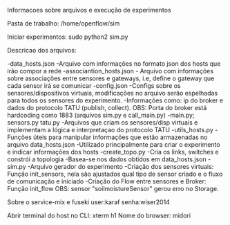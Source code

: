 Informacoes sobre arquivos e execução de experimentos

Pasta de trabalho:
/home/openflow/sim

Iniciar experimentos:
sudo python2 sim.py

Descricao dos arquivos:

-data_hosts.json
	-Arquivo com informações no formato json dos hosts que irão compor a rede
-associantion_hosts.json
	- Arquivo com informações sobre associações entre sensores e gateways, i.e, define o gateway que cada sensor irá se comunicar
-config.json
	-Configs sobre os sensores/dispositivos virtuais, modificações no arquivo serão espelhadas
	para todos os sensores do experimento.
	-Informações como: ip do broker e dados do protocolo TATU (publish, collect).
	OBS: Porta do broker está hardcoding como 1883 (arquivos sim.py e call_main.py)
-main.py; sensors.py tatu.py
	-Arquivos que criam os sensores/disp virtuais e implementam a lógica e interpretaçao do 
	protocolo TATU
-utils_hosts.py
	-Funções úteis para manipular informações que estão armazenadas no arquivo data_hosts.json
	-Utilizado principalmente para criar o experimento e indicar informações dos hosts
-create_topo.py
	-Cria os links, switches e constrói a topologia
	-Basea-se nos dados obtidos em data_hosts.json
-sim.py
	-Arquivo gerador do experimento
	-Criação dos sensores virtuais: Função init_sensors, nela são ajustados qual tipo de sensor criado e o fluxo de comunicação e iniciado
	-Criação do Flow entre sensores e Broker: Função init_flow
	OBS: sensor "soilmoistureSensor" gerou erro no Storage.

Sobre o service-mix e fuseki
user:karaf
senha:wiser2014

Abrir terminal do host no CLI: xterm h1
Nome do browser: midori​
